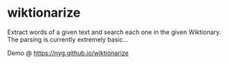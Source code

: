 # wiktionarize
Extract words of a given text and search each one in the given Wiktionary. The parsing is currently extremely basic...

Demo @ https://nyg.github.io/wiktionarize
